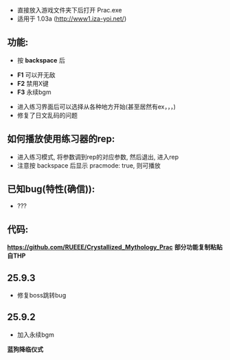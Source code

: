 - 直接放入游戏文件夹下后打开 Prac.exe
- 适用于 1.03a (http://www1.iza-yoi.net/)

## 功能:
- 按 **backspace** 后
+ **F1** 可以开无敌
+ **F2** 禁用X键
+ **F3** 永续bgm
- 进入练习界面后可以选择从各种地方开始(甚至居然有ex，，，)
- 修复了日文乱码的问题

## 如何播放使用练习器的rep:
- 进入练习模式, 将参数调到rep的对应参数, 然后退出, 进入rep
- 注意按 backspace 后显示 pracmode: true, 则可播放

## 已知bug(特性(确信)):
- ???

## 代码:
**https://github.com/RUEEE/Crystallized_Mythology_Prac**
**部分功能复制粘贴自THP**

## 25.9.3
- 修复boss跳转bug

## 25.9.2
- 加入永续bgm

**蓝狗降临仪式**
